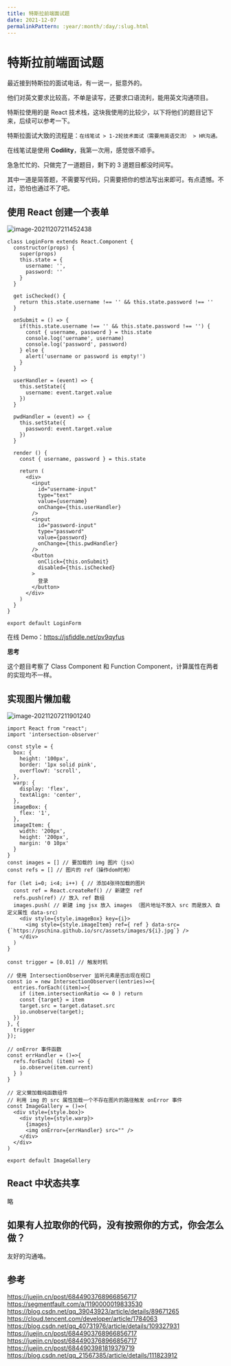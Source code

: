 ```yaml
---
title: 特斯拉前端面试题
date: 2021-12-07
permalinkPattern: :year/:month/:day/:slug.html
---
```


# 特斯拉前端面试题

最近接到特斯拉的面试电话，有一说一，挺意外的。

他们对英文要求比较高，不单是读写，还要求口语流利，能用英文沟通项目。

特斯拉使用的是 React 技术栈，这块我使用的比较少，以下将他们的题目记下来，后续可以参考一下。

特斯拉面试大致的流程是：`在线笔试 > 1-2轮技术面试（需要用英语交流） > HR沟通。`

在线笔试是使用 **Codility**，我第一次用，感觉很不顺手。

急急忙忙的、只做完了一道题目，剩下的 3 道题目都没时间写。

其中一道是简答题，不需要写代码，只需要把你的想法写出来即可。有点遗憾。不过，恐怕也通过不了吧。

## 使用 React 创建一个表单

![image-20211207211452438](@images\image-20211207211452438.png)

```react
class LoginForm extends React.Component {
  constructor(props) {
    super(props)
    this.state = {
      username: '',
      password: ''
    }
  }

  get isChecked() {
    return this.state.username !== '' && this.state.password !== ''
  }

  onSubmit = () => {
    if(this.state.username !== '' && this.state.password !== '') {
      const { username, password } = this.state
      console.log('uername', username)
      console.log('password', password)
    } else {
      alert('username or password is empty!')
    }
  }

  userHandler = (event) => {
    this.setState({
      username: event.target.value
    })
  }

  pwdHandler = (event) => {
    this.setState({
      password: event.target.value
    })
  }

  render () {
    const { username, password } = this.state

    return (
      <div>
        <input
          id="username-input"
          type="text"
          value={username}
          onChange={this.userHandler}
        />
        <input
          id="password-input"
          type="password"
          value={password}
          onChange={this.pwdHandler}
        />
        <button
          onClick={this.onSubmit}
          disabled={this.isChecked}
        >
          登录
        </button>
      </div>
    )
  }
}

export default LoginForm
```

在线 Demo：https://jsfiddle.net/pv9qyfus

**思考**

这个题目考察了 Class Component 和 Function Component，计算属性在两者的实现均不一样。

## 实现图片懒加载

![image-20211207211901240](@images\image-20211207211901240.png)

```react
import React from "react";
import 'intersection-observer'

const style = {
  box: {
    height: '100px',
    border: '1px solid pink',
    overflowY: 'scroll',
  },
  warp: {
    display: 'flex',
    textAlign: 'center',
  },
  imageBox: {
    flex: '1',
  },
  imageItem: {
    width: '200px',
    height: '200px',
    margin: '0 10px'
  }
}
const images = [] // 要加载的 img 图片（jsx）
const refs = [] // 图片的 ref（操作dom时用）

for (let i=0; i<4; i++) { // 添加4张待加载的图片
  const ref = React.createRef() // 新建空 ref
  refs.push(ref) // 放入 ref 数组
  images.push( // 新建 img jsx 放入 images （图片地址不放入 src 而是放入 自定义属性 data-src）
    <div style={style.imageBox} key={i}>
      <img style={style.imageItem} ref={ ref } data-src={`https://pschina.github.io/src/assets/images/${i}.jpg`} />
    </div>
  )
}

const trigger = [0.01] // 触发时机

// 使用 IntersectionObserver 监听元素是否出现在视口
const io = new IntersectionObserver((entries)=>{
  entries.forEach((item)=>{
    if (item.intersectionRatio <= 0 ) return
    const {target} = item
    target.src = target.dataset.src
    io.unobserve(target);
  })
}, {
  trigger
});

// onError 事件函数
const errHandler = ()=>{
  refs.forEach( (item) => {
    io.observe(item.current)
  } )
}

// 定义懒加载纯函数组件
// 利用 img 的 src 属性加载一个不存在图片的路径触发 onError 事件
const ImageGallery = ()=>(
  <div style={style.box}>
    <div style={style.warp}>
      {images}
      <img onError={errHandler} src="" />
    </div>
  </div>
)

export default ImageGallery
```

## React 中状态共享

略

## 如果有人拉取你的代码，没有按照你的方式，你会怎么做？

友好的沟通咯。

## 参考

https://juejin.cn/post/6844903768966856717
https://segmentfault.com/a/1190000019833530
https://blog.csdn.net/qq_39043923/article/details/89671265
https://cloud.tencent.com/developer/article/1784063
https://blog.csdn.net/qq_40731976/article/details/109327931
https://juejin.cn/post/6844903768966856717
https://juejin.cn/post/6844903768966856717
https://juejin.cn/post/6844903981819379719
https://blog.csdn.net/qq_21567385/article/details/111823912
